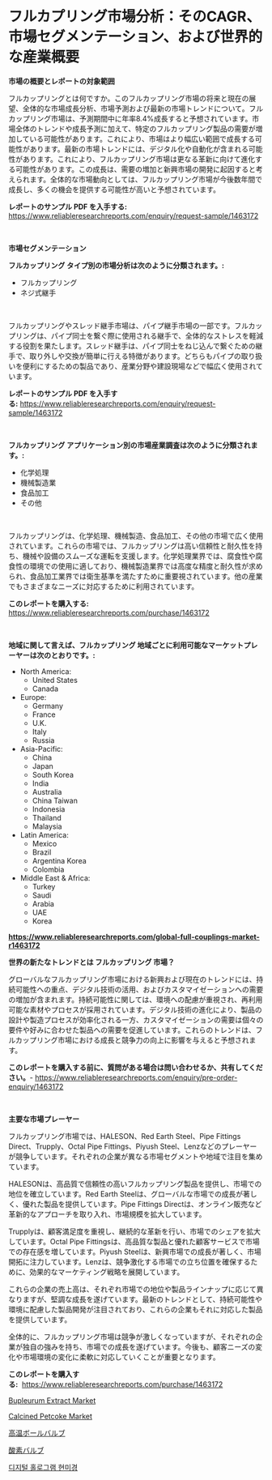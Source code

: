 <p><h1>フルカプリング市場分析：そのCAGR、市場セグメンテーション、および世界的な産業概要</h1></p><p><strong>市場の概要とレポートの対象範囲</strong></p>
<p><p>フルカップリングとは何ですか。このフルカップリング市場の将来と現在の展望、全体的な市場成長分析、市場予測および最新の市場トレンドについて。フルカップリング市場は、予測期間中に年率8.4%成長すると予想されています。市場全体のトレンドや成長予測に加えて、特定のフルカップリング製品の需要が増加している可能性があります。これにより、市場はより幅広い範囲で成長する可能性があります。最新の市場トレンドには、デジタル化や自動化が含まれる可能性があります。これにより、フルカップリング市場は更なる革新に向けて進化する可能性があります。この成長は、需要の増加と新興市場の開発に起因すると考えられます。全体的な市場動向としては、フルカップリング市場が今後数年間で成長し、多くの機会を提供する可能性が高いと予想されています。</p></p>
<p><strong>レポートのサンプル PDF を入手する:</strong> <a href="https://www.reliableresearchreports.com/enquiry/request-sample/1463172">https://www.reliableresearchreports.com/enquiry/request-sample/1463172</a></p>
<p>&nbsp;</p>
<p><strong>市場セグメンテーション</strong></p>
<p><strong>フルカップリング タイプ別の市場分析は次のように分類されます。:</strong></p>
<p><ul><li>フルカップリング</li><li>ネジ式継手</li></ul></p>
<p>&nbsp;</p>
<p><p>フルカップリングやスレッド継手市場は、パイプ継手市場の一部です。フルカップリングは、パイプ同士を繋ぐ際に使用される継手で、全体的なストレスを軽減する役割を果たします。スレッド継手は、パイプ同士をねじ込んで繋ぐための継手で、取り外しや交換が簡単に行える特徴があります。どちらもパイプの取り扱いを便利にするための製品であり、産業分野や建設現場などで幅広く使用されています。</p></p>
<p><strong>レポートのサンプル PDF を入手する:</strong>&nbsp;<a href="https://www.reliableresearchreports.com/enquiry/request-sample/1463172">https://www.reliableresearchreports.com/enquiry/request-sample/1463172</a></p>
<p>&nbsp;</p>
<p><strong> フルカップリング アプリケーション別の市場産業調査は次のように分類されます。:</strong></p>
<p><ul><li>化学処理</li><li>機械製造業</li><li>食品加工</li><li>その他</li></ul></p>
<p>&nbsp;</p>
<p><p>フルカップリングは、化学処理、機械製造、食品加工、その他の市場で広く使用されています。これらの市場では、フルカップリングは高い信頼性と耐久性を持ち、機械や設備のスムーズな運転を支援します。化学処理業界では、腐食性や腐食性の環境での使用に適しており、機械製造業界では高度な精度と耐久性が求められ、食品加工業界では衛生基準を満たすために重要視されています。他の産業でもさまざまなニーズに対応するために利用されています。</p></p>
<p><strong>このレポートを購入する:</strong>&nbsp; <a href="https://www.reliableresearchreports.com/purchase/1463172">https://www.reliableresearchreports.com/purchase/1463172</a></p>
<p>&nbsp;</p>
<p><strong>地域に関して言えば、フルカップリング 地域ごとに利用可能なマーケットプレーヤーは次のとおりです。:</strong></p>
<p><ul>
    <li>
        North America:
        <ul>
            <li>United States</li>
            <li>Canada</li>
        </ul>
    </li>
    <li>
        Europe:
        <ul>
            <li>Germany</li>
            <li>France</li>
            <li>U.K.</li>
            <li>Italy</li>
            <li>Russia</li>
        </ul>
    </li>
    <li>
        Asia-Pacific:
        <ul>
            <li>China</li>
            <li>Japan</li>
            <li>South Korea</li>
            <li>India</li>
            <li>Australia</li>
            <li>China Taiwan</li>
            <li>Indonesia</li>
            <li>Thailand</li>
            <li>Malaysia</li>
        </ul>
    </li>
    <li>
        Latin America:
        <ul>
            <li>Mexico</li>
            <li>Brazil</li>
            <li>Argentina Korea</li>
            <li>Colombia</li>
        </ul>
    </li>
    <li>
        Middle East & Africa:
        <ul>
            <li>Turkey</li>
            <li>Saudi</li>
            <li>Arabia</li>
            <li>UAE</li>
            <li>Korea</li>
        </ul>
    </li>
    </ul></p>
<p><strong><a href="https://www.reliableresearchreports.com/global-full-couplings-market-r1463172">https://www.reliableresearchreports.com/global-full-couplings-market-r1463172</a></strong>&nbsp;</p>
<p><strong>世界の新たなトレンドとは フルカップリング 市場？</strong></p>
<p><p>グローバルなフルカップリング市場における新興および現在のトレンドには、持続可能性への重点、デジタル技術の活用、およびカスタマイゼーションへの需要の増加が含まれます。持続可能性に関しては、環境への配慮が重視され、再利用可能な素材やプロセスが採用されています。デジタル技術の進化により、製品の設計や製造プロセスが効率化される一方、カスタマイゼーションの需要は個々の要件や好みに合わせた製品への需要を促進しています。これらのトレンドは、フルカップリング市場における成長と競争力の向上に影響を与えると予想されます。</p></p>
<p><strong>このレポートを購入する前に、質問がある場合は問い合わせるか、共有してください。</strong>- <a href="https://www.reliableresearchreports.com/enquiry/pre-order-enquiry/1463172">https://www.reliableresearchreports.com/enquiry/pre-order-enquiry/1463172</a></p>
<p>&nbsp;</p>
<p><strong>主要な市場プレーヤー</strong></p>
<p><p>フルカップリング市場では、HALESON、Red Earth Steel、Pipe Fittings Direct、Trupply、Octal Pipe Fittings、Piyush Steel、Lenzなどのプレーヤーが競争しています。それぞれの企業が異なる市場セグメントや地域で注目を集めています。</p><p>HALESONは、高品質で信頼性の高いフルカップリング製品を提供し、市場での地位を確立しています。Red Earth Steelは、グローバルな市場での成長が著しく、優れた製品を提供しています。Pipe Fittings Directは、オンライン販売など革新的なアプローチを取り入れ、市場規模を拡大しています。</p><p>Trupplyは、顧客満足度を重視し、継続的な革新を行い、市場でのシェアを拡大しています。Octal Pipe Fittingsは、高品質な製品と優れた顧客サービスで市場での存在感を増しています。Piyush Steelは、新興市場での成長が著しく、市場開拓に注力しています。Lenzは、競争激化する市場での立ち位置を確保するために、効果的なマーケティング戦略を展開しています。</p><p>これらの企業の売上高は、それぞれ市場での地位や製品ラインナップに応じて異なりますが、堅調な成長を遂げています。最新のトレンドとして、持続可能性や環境に配慮した製品開発が注目されており、これらの企業もそれに対応した製品を提供しています。</p><p>全体的に、フルカップリング市場は競争が激しくなっていますが、それぞれの企業が独自の強みを持ち、市場での成長を遂げています。今後も、顧客ニーズの変化や市場環境の変化に柔軟に対応していくことが重要となります。</p></p>
<p><strong>このレポートを購入する:</strong>&nbsp;&nbsp;<a href="https://www.reliableresearchreports.com/purchase/1463172">https://www.reliableresearchreports.com/purchase/1463172</a></p>
<p><p><a href="https://www.linkedin.com/pulse/bupleurum-extract-market-research-report-forecasted-period-from-hnl4c?trackingId=bU1bxkNXYVoDrqoOBlKqZQ%3D%3D">Bupleurum Extract Market</a></p><p><a href="https://www.linkedin.com/pulse/calcined-petcoke-market-comprehensive-report-its-share-amp-growth-yl95f?trackingId=yTdvQETIU%2F4Vyrg5Eg6JWw%3D%3D">Calcined Petcoke Market</a></p><p><a href="https://github.com/cbigkbh02719/Market-Research-Report-List-1/blob/main/663955930887.md">高温ボールバルブ</a></p><p><a href="https://github.com/ReganWisoky2023/Market-Research-Report-List-1/blob/main/686939430888.md">酸素バルブ</a></p><p><a href="https://medium.com/@goonfghyt6587/%EB%94%94%EC%A7%80%ED%84%B8-%ED%99%80%EB%A1%9C%EA%B7%B8%EB%9E%98%ED%94%BD-%ED%98%84%EB%AF%B8%EA%B2%BD-%EC%8B%9C%EC%9E%A5-2031%EB%85%84%EA%B9%8C%EC%A7%80%EC%9D%98-%ED%8A%B8%EB%A0%8C%EB%93%9C-%EC%98%88%EC%B8%A1-%EB%B0%8F-%EA%B2%BD%EC%9F%81-%EB%B6%84%EC%84%9D-7f5dbb85ba89">디지털 홀로그램 현미경</a></p></p>
